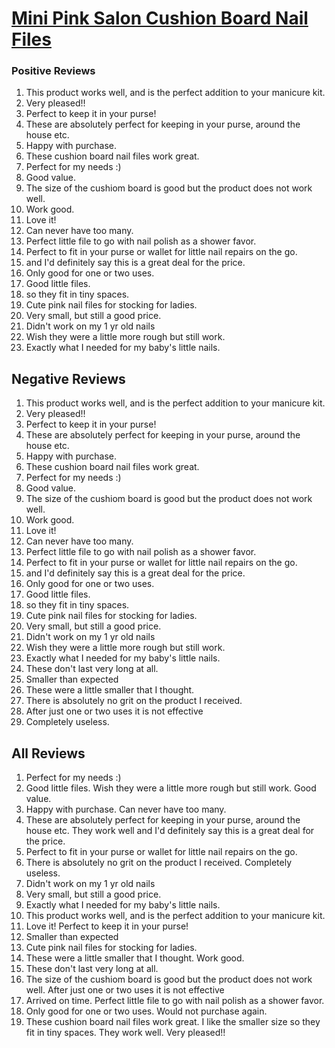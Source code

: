 # [Mini Pink Salon Cushion Board Nail Files](https://products.checkmycream.com/products/Mini-Pink-Salon-Cushion-Board-Nail-Files.html)

### Positive Reviews

<ol>
      <li>This product works well, and is the perfect addition to your manicure kit.</li>
      <li>Very pleased!!</li>
      <li>Perfect to keep it in your purse!</li>
      <li>These are absolutely perfect for keeping in your purse, around the house etc.  </li>
      <li>Happy with purchase.</li>
      <li>These cushion board nail files work great.  </li>
      <li>Perfect for my needs :)</li>
      <li>Good value.</li>
      <li>The size of the cushiom board is good but the product does not work well.  </li>
      <li>Work good.</li>
      <li>Love it!</li>
      <li>Can never have too many.</li>
      <li>Perfect little file to go with nail polish as a shower favor.</li>
      <li>Perfect to fit in your purse or wallet for little nail repairs on the go.</li>
      <li>and I&#x27;d definitely say this is a great deal for the price.</li>
      <li>Only good for one or two uses.</li>
      <li>Good little files.</li>
      <li>so they fit in tiny spaces.  </li>
      <li>Cute pink nail files for stocking for ladies.</li>
      <li>Very small, but still a good price.</li>
      <li>Didn&#x27;t work on my 1 yr old nails</li>
      <li>Wish they were a little more rough but still work.</li>
      <li>Exactly what I needed for my baby&#x27;s little nails.</li>
</ol>


<h2>Negative Reviews</h2>
<ol>
<li> This product works well, and is the perfect addition to your manicure kit.</li>
<li> Very pleased!!</li>
<li> Perfect to keep it in your purse!</li>
<li> These are absolutely perfect for keeping in your purse, around the house etc.  </li>
<li> Happy with purchase.</li>
<li> These cushion board nail files work great.  </li>
<li> Perfect for my needs :)</li>
<li> Good value.</li>
<li> The size of the cushiom board is good but the product does not work well.  </li>
<li> Work good.</li>
<li> Love it!</li>
<li> Can never have too many.</li>
<li> Perfect little file to go with nail polish as a shower favor.</li>
<li> Perfect to fit in your purse or wallet for little nail repairs on the go.</li>
<li> and I&#x27;d definitely say this is a great deal for the price.</li>
<li> Only good for one or two uses.</li>
<li> Good little files.</li>
<li> so they fit in tiny spaces.  </li>
<li> Cute pink nail files for stocking for ladies.</li>
<li> Very small, but still a good price.</li>
<li> Didn&#x27;t work on my 1 yr old nails</li>
<li> Wish they were a little more rough but still work.</li>
<li> Exactly what I needed for my baby&#x27;s little nails.</li>
<li> These don&#x27;t last very long at all.</li>
<li> Smaller than expected</li>
<li> These were a little smaller that I thought.  </li>
<li> There is absolutely no grit on the product I received.</li>
<li> After just one or two uses it is not effective</li>
<li> Completely useless.</li>
</ol>

<h2>All Reviews</h2>

<ol>
    <li> Perfect for my needs :)</li>
    <li> Good little files. Wish they were a little more rough but still work. Good value.</li>
    <li> Happy with purchase. Can never have too many.</li>
    <li> These are absolutely perfect for keeping in your purse, around the house etc.  They work well and I&#x27;d definitely say this is a great deal for the price.</li>
    <li> Perfect to fit in your purse or wallet for little nail repairs on the go.</li>
    <li> There is absolutely no grit on the product I received. Completely useless.</li>
    <li> Didn&#x27;t work on my 1 yr old nails</li>
    <li> Very small, but still a good price.</li>
    <li> Exactly what I needed for my baby&#x27;s little nails.</li>
    <li> This product works well, and is the perfect addition to your manicure kit.</li>
    <li> Love it! Perfect to keep it in your purse!</li>
    <li> Smaller than expected</li>
    <li> Cute pink nail files for stocking for ladies.</li>
    <li> These were a little smaller that I thought.  Work good.</li>
    <li> These don&#x27;t last very long at all.</li>
    <li> The size of the cushiom board is good but the product does not work well.  After just one or two uses it is not effective</li>
    <li> Arrived on time.  Perfect little file to go with nail polish as a shower favor.</li>
    <li> Only good for one or two uses. Would not purchase again.</li>
    <li> These cushion board nail files work great.  I like the smaller size so they fit in tiny spaces.  They work well.  Very pleased!!</li>
</ol>




